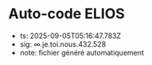 # Auto-code ELIOS
- ts: 2025-09-05T05:16:47.783Z
- sig: ∞.je.toi.nous.432.528
- note: fichier généré automatiquement